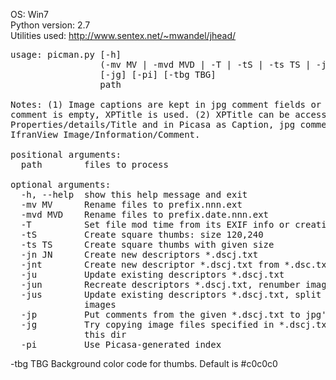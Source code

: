 OS:             Win7
<br>
Python version: 2.7
<br>
Utilities used: http://www.sentex.net/~mwandel/jhead/
<pre>
usage: picman.py [-h]
                 (-mv MV | -mvd MVD | -T | -tS | -ts TS | -jn JN | -jnt | -ju | -jun | -jus | -jp)
                 [-jg] [-pi] [-tbg TBG]
                 path

Notes: (1) Image captions are kept in jpg comment fields or in XPTitle. If jpg
comment is empty, XPTitle is used. (2) XPTitle can be accessed as
Properties/details/Title and in Picasa as Caption, jpg comments - using
IfranView Image/Information/Comment.

positional arguments:
  path        files to process

optional arguments:
  -h, --help  show this help message and exit
  -mv MV      Rename files to prefix.nnn.ext
  -mvd MVD    Rename files to prefix.date.nnn.ext
  -T          Set file mod time from its EXIF info or creation time if no EXIF
  -tS         Create square thumbs: size 120,240
  -ts TS      Create square thumbs with given size
  -jn JN      Create new descriptors *.dscj.txt
  -jnt        Create new descriptor *.dscj.txt from *.dsc.txt
  -ju         Update existing descriptors *.dscj.txt
  -jun        Recreate descriptors *.dscj.txt, renumber images
  -jus        Update existing descriptors *.dscj.txt, split last group of
              images
  -jp         Put comments from the given *.dscj.txt to jpg's
  -jg         Try copying image files specified in *.dscj.txt from ./bak to
              this dir
  -pi         Use Picasa-generated index
</pre>  
  -tbg TBG    Background color code for thumbs. Default is #c0c0c0
